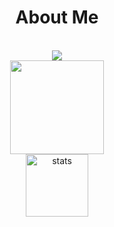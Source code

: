 <div align="center">
  <h1>About Me</h1>
  <br>
 <img src="https://lanyard-profile-readme.vercel.app/api/487251264984449034" style="max-width:100%;">
  <br>
  <img src="https://github-readme-stats.vercel.app/api?username=virusxrd&show_icons=true&theme=gruvbox&hide_border=true" width="%100" height="150px">
  <br>
  <img src="https://github-readme-stats.vercel.app/api/top-langs/?username=virusxrd&layout=compact&theme=gruvbox&hide_border=true&layout=compact" width="%100" height="100px" alt="stats" />
  <br><br>
</div>
